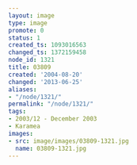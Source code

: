```yaml
---
layout: image
type: image
promote: 0
status: 1
created_ts: 1093016563
changed_ts: 1372159458
node_id: 1321
title: 03809
created: '2004-08-20'
changed: '2013-06-25'
aliases:
- "/node/1321/"
permalink: "/node/1321/"
tags:
- 2003/12 - December 2003
- Karamea
images:
- src: image/images/03809-1321.jpg
  name: 03809-1321.jpg
---
```


